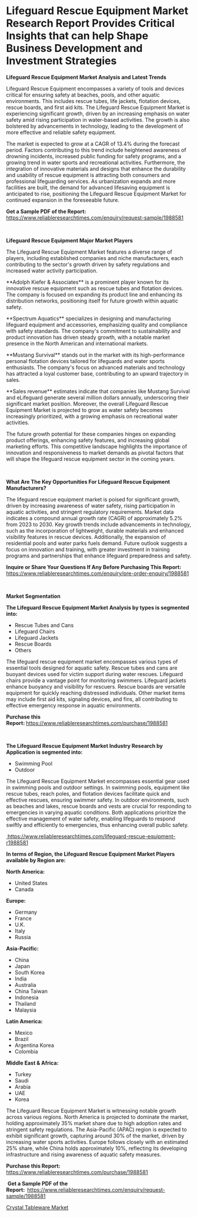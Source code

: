 <p><h1>Lifeguard Rescue Equipment Market Research Report Provides Critical Insights that can help Shape Business Development and Investment Strategies</h1></p><p><strong>Lifeguard Rescue Equipment Market Analysis and Latest Trends</strong></p>
<p><p>Lifeguard Rescue Equipment encompasses a variety of tools and devices critical for ensuring safety at beaches, pools, and other aquatic environments. This includes rescue tubes, life jackets, flotation devices, rescue boards, and first aid kits. The Lifeguard Rescue Equipment Market is experiencing significant growth, driven by an increasing emphasis on water safety amid rising participation in water-based activities. The growth is also bolstered by advancements in technology, leading to the development of more effective and reliable safety equipment.</p><p>The market is expected to grow at a CAGR of 13.4% during the forecast period. Factors contributing to this trend include heightened awareness of drowning incidents, increased public funding for safety programs, and a growing trend in water sports and recreational activities. Furthermore, the integration of innovative materials and designs that enhance the durability and usability of rescue equipment is attracting both consumers and professional lifeguarding services. As urbanization expands and more facilities are built, the demand for advanced lifesaving equipment is anticipated to rise, positioning the Lifeguard Rescue Equipment Market for continued expansion in the foreseeable future.</p></p>
<p><strong>Get a Sample PDF of the Report:&nbsp;</strong> <a href="https://www.reliableresearchtimes.com/enquiry/request-sample/1988581?utm_campaign=2774&utm_medium=2&utm_source=Github&utm_content=ia&utm_term=05042025&utm_id=lifeguard-rescue-equipment">https://www.reliableresearchtimes.com/enquiry/request-sample/1988581</a></p>
<p>&nbsp;</p>
<p><strong>Lifeguard Rescue Equipment Major Market Players</strong></p>
<p><p>The Lifeguard Rescue Equipment Market features a diverse range of players, including established companies and niche manufacturers, each contributing to the sector's growth driven by safety regulations and increased water activity participation.</p><p>**Adolph Kiefer & Associates** is a prominent player known for its innovative rescue equipment such as rescue tubes and flotation devices. The company is focused on expanding its product line and enhancing its distribution networks, positioning itself for future growth within aquatic safety.</p><p>**Spectrum Aquatics** specializes in designing and manufacturing lifeguard equipment and accessories, emphasizing quality and compliance with safety standards. The company's commitment to sustainability and product innovation has driven steady growth, with a notable market presence in the North American and international markets.</p><p>**Mustang Survival** stands out in the market with its high-performance personal flotation devices tailored for lifeguards and water sports enthusiasts. The company's focus on advanced materials and technology has attracted a loyal customer base, contributing to an upward trajectory in sales.</p><p>**Sales revenue** estimates indicate that companies like Mustang Survival and eLifeguard generate several million dollars annually, underscoring their significant market position. Moreover, the overall Lifeguard Rescue Equipment Market is projected to grow as water safety becomes increasingly prioritized, with a growing emphasis on recreational water activities.</p><p>The future growth potential for these companies hinges on expanding product offerings, enhancing safety features, and increasing global marketing efforts. This competitive landscape highlights the importance of innovation and responsiveness to market demands as pivotal factors that will shape the lifeguard rescue equipment sector in the coming years.</p></p>
<p>&nbsp;</p>
<p><strong>What Are The Key Opportunities For Lifeguard Rescue Equipment Manufacturers?</strong></p>
<p><p>The lifeguard rescue equipment market is poised for significant growth, driven by increasing awareness of water safety, rising participation in aquatic activities, and stringent regulatory requirements. Market data indicates a compound annual growth rate (CAGR) of approximately 5.2% from 2023 to 2030. Key growth trends include advancements in technology, such as the incorporation of lightweight, durable materials and enhanced visibility features in rescue devices. Additionally, the expansion of residential pools and water parks fuels demand. Future outlook suggests a focus on innovation and training, with greater investment in training programs and partnerships that enhance lifeguard preparedness and safety.</p></p>
<p><strong>Inquire or Share Your Questions If Any Before Purchasing This Report:</strong> <a href="https://www.reliableresearchtimes.com/enquiry/pre-order-enquiry/1988581?utm_campaign=2774&utm_medium=2&utm_source=Github&utm_content=ia&utm_term=05042025&utm_id=lifeguard-rescue-equipment">https://www.reliableresearchtimes.com/enquiry/pre-order-enquiry/1988581</a></p>
<p>&nbsp;</p>
<p><strong>Market Segmentation</strong></p>
<p><strong>The Lifeguard Rescue Equipment Market Analysis by types is segmented into:</strong></p>
<p><ul><li>Rescue Tubes and Cans</li><li>Lifeguard Chairs</li><li>Lifeguard Jackets</li><li>Rescue Boards</li><li>Others</li></ul></p>
<p><p>The lifeguard rescue equipment market encompasses various types of essential tools designed for aquatic safety. Rescue tubes and cans are buoyant devices used for victim support during water rescues. Lifeguard chairs provide a vantage point for monitoring swimmers. Lifeguard jackets enhance buoyancy and visibility for rescuers. Rescue boards are versatile equipment for quickly reaching distressed individuals. Other market items may include first aid kits, signaling devices, and fins, all contributing to effective emergency response in aquatic environments.</p></p>
<p><strong>Purchase this Report:&nbsp;</strong><a href="https://www.reliableresearchtimes.com/purchase/1988581?utm_campaign=2774&utm_medium=2&utm_source=Github&utm_content=ia&utm_term=05042025&utm_id=lifeguard-rescue-equipment">https://www.reliableresearchtimes.com/purchase/1988581</a></p>
<p>&nbsp;</p>
<p><strong>The Lifeguard Rescue Equipment Market Industry Research by Application is segmented into:</strong></p>
<p><ul><li>Swimming Pool</li><li>Outdoor</li></ul></p>
<p><p>The Lifeguard Rescue Equipment Market encompasses essential gear used in swimming pools and outdoor settings. In swimming pools, equipment like rescue tubes, reach poles, and flotation devices facilitate quick and effective rescues, ensuring swimmer safety. In outdoor environments, such as beaches and lakes, rescue boards and vests are crucial for responding to emergencies in varying aquatic conditions. Both applications prioritize the effective management of water safety, enabling lifeguards to respond swiftly and efficiently to emergencies, thus enhancing overall public safety.</p></p>
<p><a href="https://www.reliableresearchtimes.com/lifeguard-rescue-equipment-r1988581?utm_campaign=2774&utm_medium=2&utm_source=Github&utm_content=ia&utm_term=05042025&utm_id=lifeguard-rescue-equipment">&nbsp;https://www.reliableresearchtimes.com/lifeguard-rescue-equipment-r1988581</a></p>
<p><strong>In terms of Region, the Lifeguard Rescue Equipment Market Players available by Region are:</strong></p>
<p>
    <p> <strong> North America: </strong>
        <ul>
            <li>United States</li>
            <li>Canada</li>
        </ul>
        </p> 
    <p> <strong> Europe: </strong>
        <ul>
            <li>Germany</li>
            <li>France</li>
            <li>U.K.</li>
            <li>Italy</li>
            <li>Russia</li>
        </ul>
        </p> 
    <p> <strong> Asia-Pacific: </strong>
        <ul>
            <li>China</li>
            <li>Japan</li>
            <li>South Korea</li>
            <li>India</li>
            <li>Australia</li>
            <li>China Taiwan</li>
            <li>Indonesia</li>
            <li>Thailand</li>
            <li>Malaysia</li>
        </ul>
        </p> 
    <p> <strong> Latin America: </strong>
        <ul>
            <li>Mexico</li>
            <li>Brazil</li>
            <li>Argentina Korea</li>
            <li>Colombia</li>
        </ul>
        </p> 
    <p> <strong> Middle East & Africa: </strong>
        <ul>
            <li>Turkey</li>
            <li>Saudi</li>
            <li>Arabia</li>
            <li>UAE</li>
            <li>Korea</li>
        </ul>
    </p>
    </p>
<p><p>The Lifeguard Rescue Equipment Market is witnessing notable growth across various regions. North America is projected to dominate the market, holding approximately 35% market share due to high adoption rates and stringent safety regulations. The Asia-Pacific (APAC) region is expected to exhibit significant growth, capturing around 30% of the market, driven by increasing water sports activities. Europe follows closely with an estimated 25% share, while China holds approximately 10%, reflecting its developing infrastructure and rising awareness of aquatic safety measures.</p></p>
<p><strong>Purchase this Report: </strong><a href="https://www.reliableresearchtimes.com/purchase/1988581?utm_campaign=2774&utm_medium=2&utm_source=Github&utm_content=ia&utm_term=05042025&utm_id=lifeguard-rescue-equipment">https://www.reliableresearchtimes.com/purchase/1988581</a></p>
<p>&nbsp;<strong>Get a Sample PDF of the Report:&nbsp;&nbsp;</strong><a href="https://www.reliableresearchtimes.com/enquiry/request-sample/1988581?utm_campaign=2774&utm_medium=2&utm_source=Github&utm_content=ia&utm_term=05042025&utm_id=lifeguard-rescue-equipment">https://www.reliableresearchtimes.com/enquiry/request-sample/1988581</a></p>
<p><strong></strong></p>
<p><p><a href="https://github.com/abedlagagica4/Market-Research-Report-List-1/blob/main/crystal-tableware-market.md?utm_campaign=2774&utm_medium=2&utm_source=Github&utm_content=ia&utm_term=05042025&utm_id=lifeguard-rescue-equipment">Crystal Tableware Market</a></p></p>